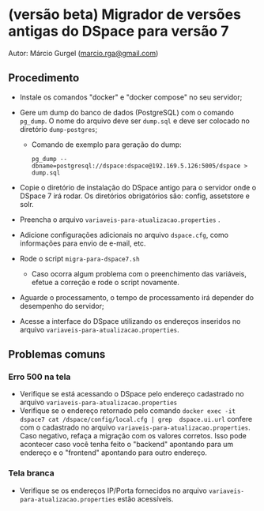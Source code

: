 # (versão beta) Migrador de versões antigas do DSpace para versão 7

Autor: Márcio Gurgel (marcio.rga@gmail.com)

## Procedimento

- Instale os comandos "docker" e "docker compose" no seu servidor;
- Gere um dump do banco de dados (PostgreSQL) com o comando `pg_dump`. O nome do arquivo deve ser `dump.sql` e deve ser colocado no diretório `dump-postgres`;
  - Comando de exemplo para geração do dump: 
  
    `pg_dump --dbname=postgresql://dspace:dspace@192.169.5.126:5005/dspace > dump.sql`
- Copie o diretório de instalação do DSpace antigo para o servidor onde o DSpace 7 irá rodar. Os diretórios obrigatórios são: config, assetstore e solr.
- Preencha o arquivo `variaveis-para-atualizacao.properties` .
- Adicione configurações adicionais no arquivo `dspace.cfg`, como informações para envio de e-mail, etc.
- Rode o script `migra-para-dspace7.sh`
  - Caso ocorra algum problema com o preenchimento das variáveis, efetue a correção e rode o script novamente.

- Aguarde o processamento, o tempo de processamento irá depender do desempenho do servidor;
- Acesse a interface do DSpace utilizando os endereços inseridos no arquivo `variaveis-para-atualizacao.properties`.


## Problemas comuns

### Erro 500 na tela
- Verifique se está acessando o DSpace pelo endereço cadastrado no arquivo `variaveis-para-atualizacao.properties`
- Verifique se o endereço retornado pelo comando `docker exec -it dspace7 cat /dspace/config/local.cfg | grep  dspace.ui.url` confere com o cadastrado no arquivo `variaveis-para-atualizacao.properties`. Caso negativo, refaça a migração com os valores corretos. Isso pode acontecer caso você tenha feito o "backend" apontando para um endereço e o "frontend" apontando para outro endereço.


### Tela branca
- Verifique se os endereços IP/Porta fornecidos no arquivo `variaveis-para-atualizacao.properties` estão acessíveis.